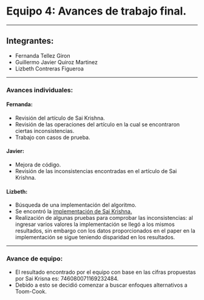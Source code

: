 # Equipo 4: Avances de trabajo final.

---

## Integrantes:
* Fernanda Tellez Giron
* Guillermo Javier Quiroz Martinez
* Lizbeth Contreras Figueroa

---

### Avances individuales:

#### Fernanda:

* Revisión del artículo de Sai Krishna.
* Revisión de las operaciones del artículo en la cual se encontraron ciertas inconsistencias.
* Trabajo con casos de prueba.


#### Javier:

* Mejora de código.
* Revisión de las inconsistencias encontradas en el artículo de Sai Krishna.

#### Lizbeth:

* Búsqueda de una implementación del algoritmo.
* Se encontró la [implementación de Sai Krishna.](http://cs.indstate.edu/~syedugani/number.html)
* Realización de algunas pruebas para comprobar las inconsistencias: al ingresar varios valores la implementación se llegó a los mismos resultados, sin embargo con los datos proporcionados en el paper en la implementación se sigue teniendo disparidad en los resultados.

---

### Avance de equipo:

* El resultado encontrado por el equipo con base en las cifras propuestas por Sai Krisna es: 746080071169232484.
* Debido a esto se decidió comenzar a buscar enfoques alternativos a Toom-Cook.
